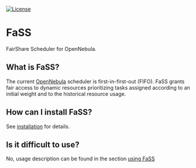 [![License](https://img.shields.io/badge/license-Apache%202-blue.svg)](https://www.apache.org/licenses/LICENSE-2.0)

# FaSS

FairShare Scheduler for OpenNebula.

## What is FaSS?
The current [OpenNebula](http://www.opennebula.org/) scheduler is first-in-first-out (FIFO).
FaSS grants fair access to dynamic resources prioritizing tasks assigned according to an initial weight and to the historical resource usage.

## How can I install FaSS?
See [installation](doc/install.md) for details.

## Is it difficult to use?
No, usage description can be found in the section [using FaSS](doc/using-fass.md)

